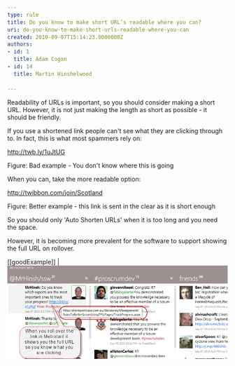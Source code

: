 ```yaml
---
type: rule
title: Do you know to make short URL’s readable where you can?
uri: do-you-know-to-make-short-urls-readable-where-you-can
created: 2010-09-07T15:14:23.0000000Z
authors:
- id: 1
  title: Adam Cogan
- id: 14
  title: Martin Hinshelwood

---
```


Readability of URLs is important, so you should consider making a short URL. However, it is not just making the length as short as possible - it should be friendly.​ 
 
If you use a shortened link people can't see what they are clicking through to. In fact, this is what most spammers rely on:

http://twb.ly/1uJtUG

Figure: Bad example - You don't know where this is going

When you can, take the more readable option:

http://twibbon.com/join/Scotland

Figure: Better example - this link is sent in the clear as it is short enough

So you should only 'Auto Shorten URLs' when it is too long and you need the space.

However, it is becoming more prevalent for the software to support showing the full URL on rollover.

[[goodExample]]
| ![ Good example – the application does the heavy lifting for you](RulesSocialTwitterReadableURL.jpg "image")
